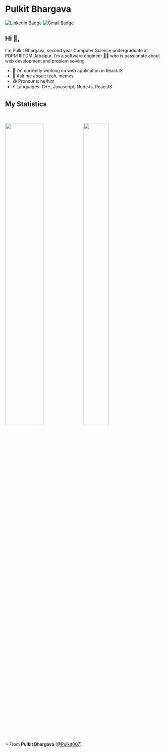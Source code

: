# Pulkit Bhargava
[![Linkedin Badge](https://img.shields.io/badge/-pulkitbhargava-blue?style=flat-square&logo=Linkedin&logoColor=white&link=https://www.linkedin.com/in/pulkit077/)](https://www.linkedin.com/in/pulkit077/) [![Gmail Badge](https://img.shields.io/badge/-pulkitbhargava222@gmail.com-c14438?style=flat-square&logo=Gmail&logoColor=white&link=mailto:pulkitbhargava222@gmail.com)](mailto:pulkitbhargava222@gmail.com) 

## Hi 👋, 
I'm Pulkit Bhargava, second year Computer Science undergraduate at PDPM IIITDM Jabalpur. I'm a software engineer 👨‍💻 who is passionate about web development and problem solving.

- 🔭 I’m currently working on web application in ReactJS
- 💬 Ask me about: tech, memes
- 😄 Pronouns: he/him
-  ⚡ Languages: C++, Javascript, NodeJs, ReactJS

## My Statistics

<br/>
<p align="left">
  <img height="50%" width="49.5%" src="https://github-readme-stats.vercel.app/api?username=Pulkit007&show_icons=true&theme=dracula&hide_border=true" />
  <img height="50%" width="40%" src="https://github-readme-stats-eight-theta.vercel.app/api/top-langs/?username=Pulkit007&layout=compact&langs_count=8&theme=dracula&hide_border=true"/>
 </a>
</p>
<br>

⭐️ From **Pulkit Bhargava** ([@Pulkit007](https://github.com/Pulkit007))
